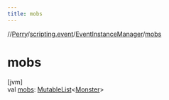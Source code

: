 ```yaml
---
title: mobs
---
```

//[Perry](../../../index.html)/[scripting.event](../index.html)/[EventInstanceManager](index.html)/[mobs](mobs.html)



# mobs



[jvm]\
val [mobs](mobs.html): [MutableList](https://kotlinlang.org/api/latest/jvm/stdlib/kotlin.collections/-mutable-list/index.html)<[Monster](../../server.life/-monster/index.html)>




